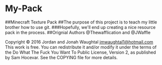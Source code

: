 # My-Pack
##Minecraft Texture Pack
##The purpose of this project is to teach my little brother how to use git.
###Hopefully, we'll end up creating a nice resource pack in the process.
##Orignial Authors @Thewafflication and @JWaffle

Copyright © 2016 Jordan and Jonah Waughtal <jmwaughtal1@hotmail.com>
This work is free. You can redistribute it and/or modify it under the
terms of the Do What The Fuck You Want To Public License, Version 2,
as published by Sam Hocevar. See the COPYING file for more details.
